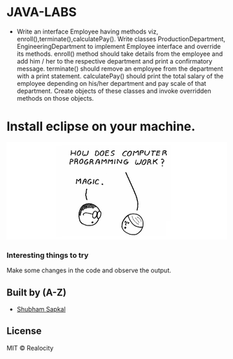 # JAVA-LABS

- Write an interface Employee having methods viz, enroll(),terminate(),calculatePay(). Write classes ProductionDepartment, EngineeringDepartment to implement Employee interface and override its methods. enroll() method should take details from the employee and add him / her to the respective department and print a confirmatory message. terminate() should remove an employee from the department with a print statement. calculatePay() should print the total salary of the employee depending on his/her department and pay scale of that department. Create objects of these classes and invoke overridden methods on those objects.

# Install eclipse on your machine.

![Intro User Image](https://github.com/Realocity/JAVA_Practical/blob/main/assets/intro.png)

### Interesting things to try

Make some changes in the code and observe the output.

## Built by (A-Z)

- [Shubham Sapkal](https://github.com/Realocity)

## License

MIT © Realocity
